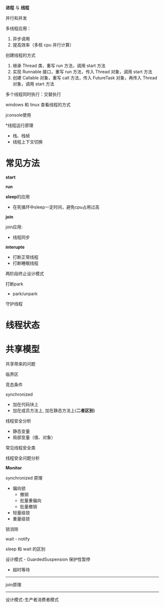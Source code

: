 
**进程** 与 **线程** 

并行和并发

多线程应用：
1. 异步调用
2. 提高效率（多核 cpu 并行计算）

创建线程的方式
1. 继承 Thread 类，重写 run 方法，调用 start 方法
2. 实现 Runnable 接口，重写 run 方法，传入 Thread 对象，调用 start 方法
3. 创建 Callable 对象，重写 call 方法，传入 FutureTask 对象，再传入 Thread 对象，调用 start 方法

多个线程同时执行：交替执行

windows 和 linux 查看线程的方式

jconsole使用

*线程运行原理
- 栈、栈帧
- 线程上下文切换


# 常见方法

**start**

**run**


**sleep**的应用
- 在死循环中sleep一定时间，避免cpu占用过高

**join**

join应用:
- 线程同步

**interupte**
- 打断正常线程
- 打断睡眠线程

两阶段终止设计模式

打断park
- park/unpark

守护线程

# 线程状态

# 共享模型

共享带来的问题

临界区

竞态条件

synchronized
- 加在代码块上
- 加在成员方法上, 加在静态方法上(**二者区别**)

线程安全分析
- 静态变量
- 局部变量（值、对象）

常见线程安全类

线程安全问题分析

**Monitor**

synchronized 原理
- 偏向锁
  - 撤销 
  - 批量重偏向
  - 批量撤销
- 轻量级锁
- 重量级锁

锁消除

wait - notify

sleep 和 wait 的区别

设计模式 - GuardedSuspension 保护性暂停
- 超时等待
---
join原理

---
设计模式-生产者消费者模式
